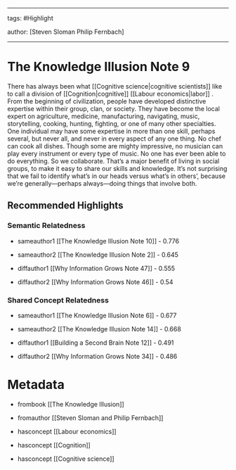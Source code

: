 




---

tags: #Highlight

author: [Steven Sloman Philip Fernbach]

---
# The Knowledge Illusion Note 9




There has always been what  [[Cognitive science|cognitive scientists]]  like to call a division of  [[Cognition|cognitive]]   [[Labour economics|labor]] . From the beginning of civilization, people have developed distinctive expertise within their group, clan, or society. They have become the local expert on agriculture, medicine, manufacturing, navigating, music, storytelling, cooking, hunting, fighting, or one of many other specialties. One individual may have some expertise in more than one skill, perhaps several, but never all, and never in every aspect of any one thing. No chef can cook all dishes. Though some are mighty impressive, no musician can play every instrument or every type of music. No one has ever been able to do everything. So we collaborate. That’s a major benefit of living in social groups, to make it easy to share our skills and knowledge. It’s not surprising that we fail to identify what’s in our heads versus what’s in others’, because we’re generally—perhaps always—doing things that involve both.


## Recommended Highlights

### Semantic Relatedness


- sameauthor1 [[The Knowledge Illusion Note 10]] - 0.776

- sameauthor2 [[The Knowledge Illusion Note 2]] - 0.645

- diffauthor1 [[Why Information Grows Note 47]] - 0.555

- diffauthor2 [[Why Information Grows Note 46]] - 0.54
### Shared Concept Relatedness


- sameauthor1 [[The Knowledge Illusion Note 6]] - 0.677

- sameauthor2 [[The Knowledge Illusion Note 14]] - 0.668

- diffauthor1 [[Building a Second Brain Note 12]] - 0.491

- diffauthor2 [[Why Information Grows Note 34]] - 0.486
# Metadata


- frombook [[The Knowledge Illusion]]

- fromauthor [[Steven Sloman and Philip Fernbach]]

- hasconcept [[Labour economics]]

- hasconcept [[Cognition]]

- hasconcept [[Cognitive science]]